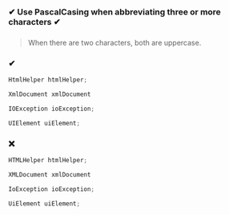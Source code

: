 ### ✔ Use PascalCasing when abbreviating three or more characters ✔
###

> When there are two characters, both are uppercase.

### ✔
``` csharp
HtmlHelper htmlHelper;
```
``` csharp
XmlDocument xmlDocument
```
``` csharp
IOException ioException;
```
``` csharp
UIElement uiElement;
```

### ❌
``` csharp
HTMLHelper htmlHelper;
```
``` csharp
XMLDocument xmlDocument
```
``` csharp
IoException ioException;
```
``` csharp
UiElement uiElement;
```
